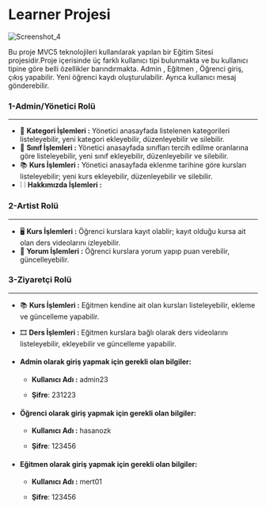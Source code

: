 
# Learner Projesi
![Screenshot_4](https://github.com/ilaydakarahan/LearnerProject/assets/108287807/f6485733-8a51-44b9-8025-d431cd0fa762)

Bu proje MVC5 teknolojileri kullanılarak yapılan bir Eğitim Sitesi projesidir.Proje içerisinde üç farklı kullanıcı tipi bulunmakta ve bu kullanıcı tipine göre belli özellikler barındırmakta.
Admin , Eğitmen , Öğrenci giriş, çıkış yapabilir. Yeni öğrenci kaydı oluşturulabilir. 
Ayrıca kullanıcı mesaj gönderebilir.

### 1-Admin/Yönetici Rolü 
---
* :page_with_curl: **Kategori İşlemleri :** Yönetici anasayfada listelenen kategorileri listeleyebilir, yeni kategori ekleyebilir, düzenleyebilir ve silebilir.
* :school: **Sınıf İşlemleri :** Yönetici anasayfada sınıfları tercih edilme oranlarına göre listeleyebilir, yeni sınıf ekleyebilir, düzenleyebilir ve silebilir.
* :books: **Kurs İşlemleri :** Yönetici anasayfada eklenme tarihine göre kursları listeleyebilir; yeni kurs ekleyebilir, düzenleyebilir ve silebilir.
* :grey_exclamation: :grey_exclamation: **Hakkımızda İşlemleri :** 

### 2-Artist Rolü
---
* :desktop_computer: **Kurs İşlemleri :** Öğrenci kurslara kayıt olablir; kayıt olduğu kursa ait olan ders videolarını izleyebilir.
* :email: **Yorum İşlemleri :** Öğrenci kurslara yorum yapıp puan verebilir, güncelleyebilir.

### 3-Ziyaretçi Rolü 
---
* :books: **Kurs İşlemleri :** Eğitmen kendine ait olan kursları listeleyebilir, ekleme ve güncelleme yapabilir.
* :film_strip: **Ders İşlemleri :** Eğitmen kurslara bağlı olarak ders videolarını listeleyebilir, ekleyebilir ve güncelleme yapabilir.




* #### Admin olarak giriş yapmak için gerekli olan bilgiler: 

   - **Kullanıcı Adı :** admin23 

   - **Şifre**: 231223

* #### Öğrenci olarak giriş yapmak için gerekli olan bilgiler: 

   - **Kullanıcı Adı :** hasanozk

   - **Şifre**: 123456


* #### Eğitmen olarak giriş yapmak için gerekli olan bilgiler: 

   - **Kullanıcı Adı :** mert01

   - **Şifre**: 123456
